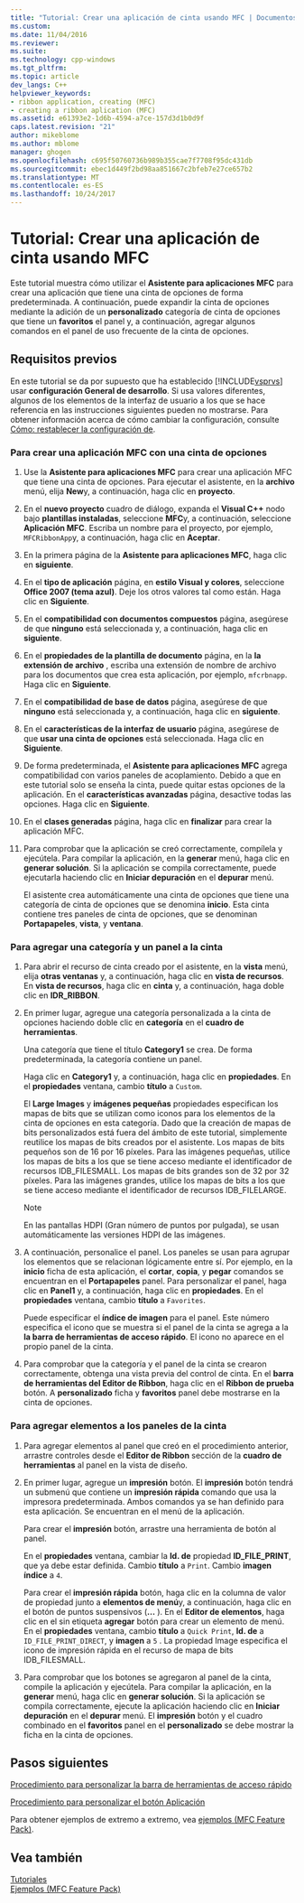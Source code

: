 ```yaml
---
title: "Tutorial: Crear una aplicación de cinta usando MFC | Documentos de Microsoft"
ms.custom: 
ms.date: 11/04/2016
ms.reviewer: 
ms.suite: 
ms.technology: cpp-windows
ms.tgt_pltfrm: 
ms.topic: article
dev_langs: C++
helpviewer_keywords:
- ribbon application, creating (MFC)
- creating a ribbon aplication (MFC)
ms.assetid: e61393e2-1d6b-4594-a7ce-157d3d1b0d9f
caps.latest.revision: "21"
author: mikeblome
ms.author: mblome
manager: ghogen
ms.openlocfilehash: c695f50760736b989b355cae7f7708f95dc431db
ms.sourcegitcommit: ebec1d449f2bd98aa851667c2bfeb7e27ce657b2
ms.translationtype: MT
ms.contentlocale: es-ES
ms.lasthandoff: 10/24/2017
---
```

# <a name="walkthrough-creating-a-ribbon-application-by-using-mfc"></a>Tutorial: Crear una aplicación de cinta usando MFC
Este tutorial muestra cómo utilizar el **Asistente para aplicaciones MFC** para crear una aplicación que tiene una cinta de opciones de forma predeterminada. A continuación, puede expandir la cinta de opciones mediante la adición de un **personalizado** categoría de cinta de opciones que tiene un **favoritos** el panel y, a continuación, agregar algunos comandos en el panel de uso frecuente de la cinta de opciones.  
  
## <a name="prerequisites"></a>Requisitos previos  
 En este tutorial se da por supuesto que ha establecido [!INCLUDE[vsprvs](../assembler/masm/includes/vsprvs_md.md)] usar **configuración General de desarrollo**. Si usa valores diferentes, algunos de los elementos de la interfaz de usuario a los que se hace referencia en las instrucciones siguientes pueden no mostrarse. Para obtener información acerca de cómo cambiar la configuración, consulte [Cómo: restablecer la configuración de](http://msdn.microsoft.com/en-us/c95c51be-e609-4769-abba-65e6beedec76).  
  
### <a name="to-create-an-mfc-application-that-has-a-ribbon"></a>Para crear una aplicación MFC con una cinta de opciones  
  
1.  Use la **Asistente para aplicaciones MFC** para crear una aplicación MFC que tiene una cinta de opciones. Para ejecutar el asistente, en la **archivo** menú, elija **New**y, a continuación, haga clic en **proyecto**.  
  
2.  En el **nuevo proyecto** cuadro de diálogo, expanda el **Visual C++** nodo bajo **plantillas instaladas**, seleccione **MFC**y, a continuación, seleccione  **Aplicación MFC**. Escriba un nombre para el proyecto, por ejemplo, `MFCRibbonApp`y, a continuación, haga clic en **Aceptar**.  
  
3.  En la primera página de la **Asistente para aplicaciones MFC**, haga clic en **siguiente**.  
  
4.  En el **tipo de aplicación** página, en **estilo Visual y colores**, seleccione **Office 2007 (tema azul)**. Deje los otros valores tal como están. Haga clic en **Siguiente**.  
  
5.  En el **compatibilidad con documentos compuestos** página, asegúrese de que **ninguno** está seleccionada y, a continuación, haga clic en **siguiente**.  
  
6.  En el **propiedades de la plantilla de documento** página, en la **la extensión de archivo** , escriba una extensión de nombre de archivo para los documentos que crea esta aplicación, por ejemplo, `mfcrbnapp`. Haga clic en **Siguiente**.  
  
7.  En el **compatibilidad de base de datos** página, asegúrese de que **ninguno** está seleccionada y, a continuación, haga clic en **siguiente**.  
  
8.  En el **características de la interfaz de usuario** página, asegúrese de que **usar una cinta de opciones** está seleccionada. Haga clic en **Siguiente**.  
  
9. De forma predeterminada, el **Asistente para aplicaciones MFC** agrega compatibilidad con varios paneles de acoplamiento. Debido a que en este tutorial solo se enseña la cinta, puede quitar estas opciones de la aplicación. En el **características avanzadas** página, desactive todas las opciones. Haga clic en **Siguiente**.  
  
10. En el **clases generadas** página, haga clic en **finalizar** para crear la aplicación MFC.  
  
11. Para comprobar que la aplicación se creó correctamente, compílela y ejecútela. Para compilar la aplicación, en la **generar** menú, haga clic en **generar solución**. Si la aplicación se compila correctamente, puede ejecutarla haciendo clic en **Iniciar depuración** en el **depurar** menú.  
  
     El asistente crea automáticamente una cinta de opciones que tiene una categoría de cinta de opciones que se denomina **inicio**. Esta cinta contiene tres paneles de cinta de opciones, que se denominan **Portapapeles**, **vista**, y **ventana**.  
  
### <a name="to-add-a-category-and-panel-to-the-ribbon"></a>Para agregar una categoría y un panel a la cinta  
  
1.  Para abrir el recurso de cinta creado por el asistente, en la **vista** menú, elija **otras ventanas** y, a continuación, haga clic en **vista de recursos**. En **vista de recursos**, haga clic en **cinta** y, a continuación, haga doble clic en **IDR_RIBBON**.  
  
2.  En primer lugar, agregue una categoría personalizada a la cinta de opciones haciendo doble clic en **categoría** en el **cuadro de herramientas**.  
  
     Una categoría que tiene el título **Category1** se crea. De forma predeterminada, la categoría contiene un panel.  
  
     Haga clic en **Category1** y, a continuación, haga clic en **propiedades**. En el **propiedades** ventana, cambio **título** a `Custom`.  
  
     El **Large Images** y **imágenes pequeñas** propiedades especifican los mapas de bits que se utilizan como iconos para los elementos de la cinta de opciones en esta categoría. Dado que la creación de mapas de bits personalizados está fuera del ámbito de este tutorial, simplemente reutilice los mapas de bits creados por el asistente. Los mapas de bits pequeños son de 16 por 16 píxeles. Para las imágenes pequeñas, utilice los mapas de bits a los que se tiene acceso mediante el identificador de recursos IDB_FILESMALL. Los mapas de bits grandes son de 32 por 32 píxeles. Para las imágenes grandes, utilice los mapas de bits a los que se tiene acceso mediante el identificador de recursos IDB_FILELARGE.  
  
    > [!NOTE]
    >  En las pantallas HDPI (Gran número de puntos por pulgada), se usan automáticamente las versiones HDPI de las imágenes.  
  
3.  A continuación, personalice el panel. Los paneles se usan para agrupar los elementos que se relacionan lógicamente entre sí. Por ejemplo, en la **inicio** ficha de esta aplicación, el **cortar**, **copia**, y **pegar** comandos se encuentran en el  **Portapapeles** panel. Para personalizar el panel, haga clic en **Panel1** y, a continuación, haga clic en **propiedades**. En el **propiedades** ventana, cambio **título** a `Favorites`.  
  
     Puede especificar el **índice de imagen** para el panel. Este número especifica el icono que se muestra si el panel de la cinta se agrega a la **la barra de herramientas de acceso rápido**. El icono no aparece en el propio panel de la cinta.  
  
4.  Para comprobar que la categoría y el panel de la cinta se crearon correctamente, obtenga una vista previa del control de cinta. En el **barra de herramientas del Editor de Ribbon**, haga clic en el **Ribbon de prueba** botón. A **personalizado** ficha y **favoritos** panel debe mostrarse en la cinta de opciones.  
  
### <a name="to-add-elements-to-the-ribbon-panels"></a>Para agregar elementos a los paneles de la cinta  
  
1.  Para agregar elementos al panel que creó en el procedimiento anterior, arrastre controles desde el **Editor de Ribbon** sección de la **cuadro de herramientas** al panel en la vista de diseño.  
  
2.  En primer lugar, agregue un **impresión** botón. El **impresión** botón tendrá un submenú que contiene un **impresión rápida** comando que usa la impresora predeterminada. Ambos comandos ya se han definido para esta aplicación. Se encuentran en el menú de la aplicación.  
  
     Para crear el **impresión** botón, arrastre una herramienta de botón al panel.  
  
     En el **propiedades** ventana, cambiar la **Id. de** propiedad **ID_FILE_PRINT**, que ya debe estar definida. Cambio **título** a `Print`. Cambio **imagen índice** a `4`.  
  
     Para crear el **impresión rápida** botón, haga clic en la columna de valor de propiedad junto a **elementos de menú**y, a continuación, haga clic en el botón de puntos suspensivos (**...** ). En el **Editor de elementos**, haga clic en el sin etiqueta **agregar** botón para crear un elemento de menú. En el **propiedades** ventana, cambio **título** a `Quick Print`, **Id. de** a `ID_FILE_PRINT_DIRECT`, y **imagen** a `5` . La propiedad Image especifica el icono de impresión rápida en el recurso de mapa de bits IDB_FILESMALL.  
  
3.  Para comprobar que los botones se agregaron al panel de la cinta, compile la aplicación y ejecútela. Para compilar la aplicación, en la **generar** menú, haga clic en **generar solución**. Si la aplicación se compila correctamente, ejecute la aplicación haciendo clic en **Iniciar depuración** en el **depurar** menú. El **impresión** botón y el cuadro combinado en el **favoritos** panel en el **personalizado** se debe mostrar la ficha en la cinta de opciones.  
  
## <a name="next-steps"></a>Pasos siguientes  
 [Procedimiento para personalizar la barra de herramientas de acceso rápido](../mfc/how-to-customize-the-quick-access-toolbar.md)  
  
 [Procedimiento para personalizar el botón Aplicación](../mfc/how-to-customize-the-application-button.md)  
  
 Para obtener ejemplos de extremo a extremo, vea [ejemplos (MFC Feature Pack)](../visual-cpp-samples.md).  
  
## <a name="see-also"></a>Vea también  
 [Tutoriales](../mfc/walkthroughs-mfc.md)   
 [Ejemplos (MFC Feature Pack)](../visual-cpp-samples.md)

